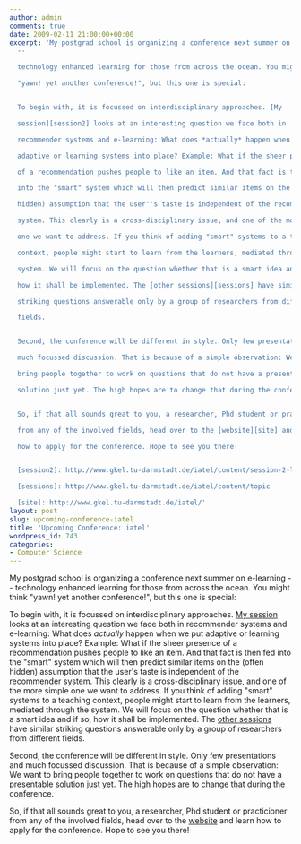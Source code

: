 ```yaml
---
author: admin
comments: true
date: 2009-02-11 21:00:00+00:00
excerpt: 'My postgrad school is organizing a conference next summer on e-learning
  --

  technology enhanced learning for those from across the ocean. You might think

  "yawn! yet another conference!", but this one is special:


  To begin with, it is focussed on interdisciplinary approaches. [My

  session][session2] looks at an interesting question we face both in

  recommender systems and e-learning: What does *actually* happen when we put

  adaptive or learning systems into place? Example: What if the sheer presence

  of a recommendation pushes people to like an item. And that fact is then fed

  into the "smart" system which will then predict similar items on the (often

  hidden) assumption that the user''s taste is independent of the recommender

  system. This clearly is a cross-disciplinary issue, and one of the more simple

  one we want to address. If you think of adding "smart" systems to a teaching

  context, people might start to learn from the learners, mediated through the

  system. We will focus on the question whether that is a smart idea and if so,

  how it shall be implemented. The [other sessions][sessions] have similar

  striking questions answerable only by a group of researchers from different

  fields.


  Second, the conference will be different in style. Only few presentations and

  much focussed discussion. That is because of a simple observation: We want to

  bring people together to work on questions that do not have a presentable

  solution just yet. The high hopes are to change that during the conference.


  So, if that all sounds great to you, a researcher, Phd student or practicioner

  from any of the involved fields, head over to the [website][site] and learn

  how to apply for the conference. Hope to see you there!


  [session2]: http://www.gkel.tu-darmstadt.de/iatel/content/session-2-learning-learners

  [sessions]: http://www.gkel.tu-darmstadt.de/iatel/content/topic

  [site]: http://www.gkel.tu-darmstadt.de/iatel/'
layout: post
slug: upcoming-conference-iatel
title: 'Upcoming Conference: iatel'
wordpress_id: 743
categories:
- Computer Science
---
```


My postgrad school is organizing a conference next summer on e-learning --
technology enhanced learning for those from across the ocean. You might think
"yawn! yet another conference!", but this one is special:

To begin with, it is focussed on interdisciplinary approaches. [My
session][session2] looks at an interesting question we face both in
recommender systems and e-learning: What does *actually* happen when we put
adaptive or learning systems into place? Example: What if the sheer presence
of a recommendation pushes people to like an item. And that fact is then fed
into the "smart" system which will then predict similar items on the (often
hidden) assumption that the user's taste is independent of the recommender
system. This clearly is a cross-disciplinary issue, and one of the more simple
one we want to address. If you think of adding "smart" systems to a teaching
context, people might start to learn from the learners, mediated through the
system. We will focus on the question whether that is a smart idea and if so,
how it shall be implemented. The [other sessions][sessions] have similar
striking questions answerable only by a group of researchers from different
fields.

Second, the conference will be different in style. Only few presentations and
much focussed discussion. That is because of a simple observation: We want to
bring people together to work on questions that do not have a presentable
solution just yet. The high hopes are to change that during the conference.

So, if that all sounds great to you, a researcher, Phd student or practicioner
from any of the involved fields, head over to the [website][site] and learn
how to apply for the conference. Hope to see you there!

[session2]: http://www.gkel.tu-darmstadt.de/iatel/content/session-2-learning-learners
[sessions]: http://www.gkel.tu-darmstadt.de/iatel/content/topic
[site]: http://www.gkel.tu-darmstadt.de/iatel/
